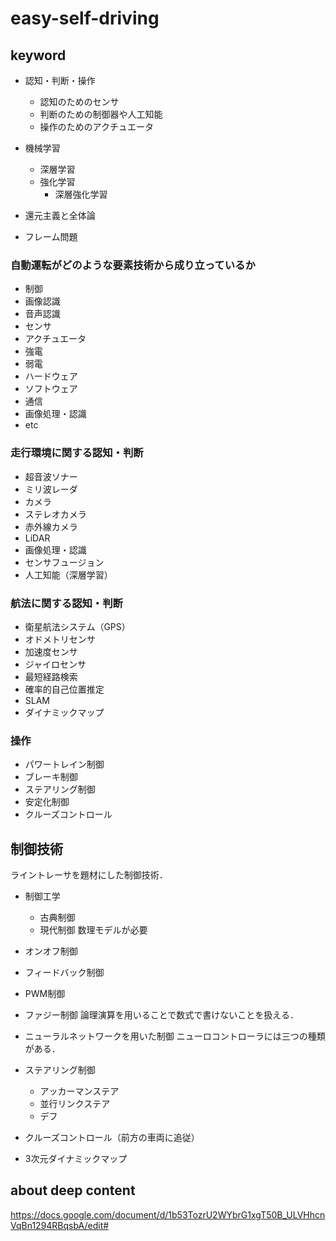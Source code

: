 # easy-self-driving
## keyword
* 認知・判断・操作
    * 認知のためのセンサ
    * 判断のための制御器や人工知能
    * 操作のためのアクチュエータ

* 機械学習
    * 深層学習
    * 強化学習
        * 深層強化学習

* 還元主義と全体論

* フレーム問題

### 自動運転がどのような要素技術から成り立っているか
* 制御
* 画像認識
* 音声認識
* センサ
* アクチュエータ
* 強電
* 弱電
* ハードウェア
* ソフトウェア
* 通信
* 画像処理・認識
* etc

### 走行環境に関する認知・判断
* 超音波ソナー
* ミリ波レーダ
* カメラ
* ステレオカメラ
* 赤外線カメラ
* LiDAR
* 画像処理・認識
* センサフュージョン
* 人工知能（深層学習）
### 航法に関する認知・判断
* 衛星航法システム（GPS）
* オドメトリセンサ
* 加速度センサ
* ジャイロセンサ
* 最短経路検索
* 確率的自己位置推定
* SLAM
* ダイナミックマップ
### 操作
* パワートレイン制御
* ブレーキ制御
* ステアリング制御
* 安定化制御
* クルーズコントロール

## 制御技術
ライントレーサを題材にした制御技術．
* 制御工学
    * 古典制御
    * 現代制御
    数理モデルが必要

* オンオフ制御
* フィードバック制御
* PWM制御
* ファジー制御
論理演算を用いることで数式で書けないことを扱える．
* ニューラルネットワークを用いた制御
ニューロコントローラには三つの種類がある．
* ステアリング制御
    * アッカーマンステア
    * 並行リンクステア
    * デフ
* クルーズコントロール（前方の車両に追従）
* 3次元ダイナミックマップ


## about deep content
https://docs.google.com/document/d/1b53TozrU2WYbrG1xgT50B_ULVHhcnVqBn1294RBqsbA/edit#
